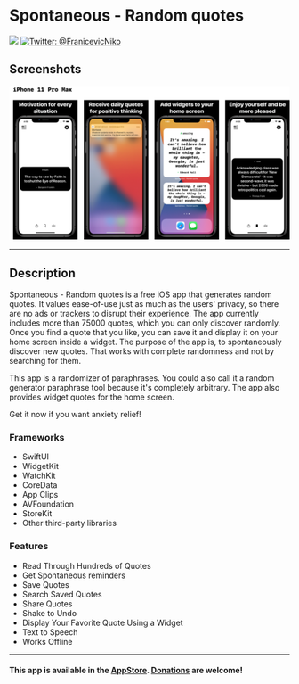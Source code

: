 # Spontaneous - Random quotes

<p align="leading">
    <img src="https://img.shields.io/badge/License-MIT-green" />
    <a href="https://twitter.com/FranicevicNiko">
        <img src="https://img.shields.io/badge/Contact-%40FranicevicNiko-blue" alt="Twitter: @FranicevicNiko" />
    </a>
</p>

## Screenshots
![1](https://github.com/FranicevicNikola/DiscoverRandomQuotes/blob/main/iPhone%2011%20Pro%20Maxgithub.png)

---

## Description
Spontaneous - Random quotes is a free iOS app that generates random quotes. It values ease-of-use just as much as the users' privacy, so there are no ads or trackers to disrupt their experience. The app currently includes more than 75000 quotes, which you can only discover randomly. Once you find a quote that you like, you can save it and display it on your home screen inside a widget. The purpose of the app is, to spontaneously discover new quotes. That works with complete randomness and not by searching for them. 

This app is a randomizer of paraphrases. You could also call it a random generator paraphrase tool because it's completely arbitrary. The app also provides widget quotes for the home screen.

Get it now if you want anxiety relief!

### Frameworks
* SwiftUI
* WidgetKit
* WatchKit
* CoreData
* App Clips
* AVFoundation
* StoreKit
* Other third-party libraries

### Features
* Read Through Hundreds of Quotes
* Get Spontaneous reminders
* Save Quotes
* Search Saved Quotes
* Share Quotes
* Shake to Undo
* Display Your Favorite Quote Using a Widget
* Text to Speech
* Works Offline

---

#### This app is available in the [AppStore](https://apps.apple.com/us/app/spontaneous-random-quotes/id1538265374). [Donations](https://paypal.me/swissChard77?locale.x=en_US) are welcome!

